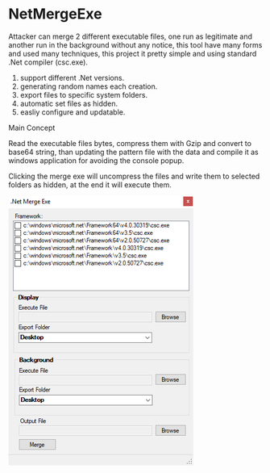 # NetMergeExe

Attacker can merge 2 different executable files, one run as legitimate and another run in the background without any notice,
this tool have many forms and used many techniques, this project it pretty simple and using standard .Net compiler (csc.exe).

1. support different .Net versions.
2. generating random names each creation.
3. export files to specific system folders.
4. automatic set files as hidden.
5. easliy configure and updatable.


Main Concept

Read the executable files bytes, compress them with Gzip and convert to base64 string, 
than updating the pattern file with the data and compile it as windows application for avoiding the console popup.

Clicking the merge exe will uncompress the files and write them to selected folders as hidden, 
at the end it will execute them.

![alt text](https://github.com/proxytype/NetMergeExe/blob/master/exeMerge.png)
